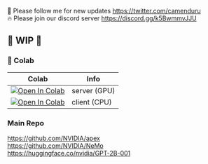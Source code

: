 🐣 Please follow me for new updates https://twitter.com/camenduru <br />
🔥 Please join our discord server https://discord.gg/k5BwmmvJJU <br />

## 🚦 WIP 🚦

### 🦒 Colab

| Colab | Info
| --- | --- |
[![Open In Colab](https://colab.research.google.com/assets/colab-badge.svg)](https://colab.research.google.com/github/camenduru/nvidia-llm-colab/blob/main/nemo_2b_bf16_tp1_server.ipynb) | server (GPU)
[![Open In Colab](https://colab.research.google.com/assets/colab-badge.svg)](https://colab.research.google.com/github/camenduru/nvidia-llm-colab/blob/main/nemo_2b_bf16_tp1_client.ipynb) | client (CPU)


### Main Repo
https://github.com/NVIDIA/apex <br />
https://github.com/NVIDIA/NeMo <br />
https://huggingface.co/nvidia/GPT-2B-001 <br />
